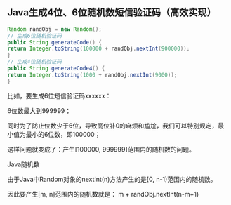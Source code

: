 ## Java生成4位、6位随机数短信验证码（高效实现）

```java
Random randObj = new Random();
// 生成6位随机验证码
public String generateCode() {
return Integer.toString(100000 + randObj.nextInt(900000));
}
// 生成4位随机验证码
public String generateCode4() {
return Integer.toString(1000 + randObj.nextInt(9000));
}
```

比如，要生成6位短信验证码xxxxxx：

6位数最大到999999；

同时为了防止位数少于6位，导致高位补0的麻烦和尴尬，我们可以特别规定，最小值为最小的6位数，即100000；

这样问题就变成了：产生[100000, 999999]范围内的随机数的问题。

Java随机数

由于Java中Random对象的nextInt(n)方法产生的是[0, n-1)范围内的随机数。

因此要产生[m, n]范围内的随机数就是： m + randObj.nextInt(n-m+1)
